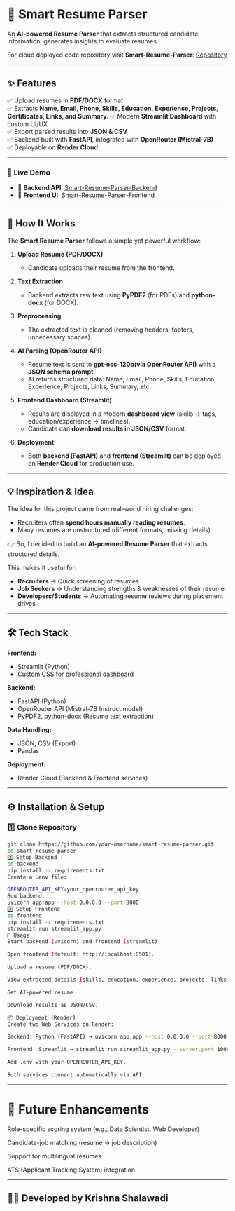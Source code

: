 # 📄 Smart Resume Parser  

An **AI-powered Resume Parser** that extracts structured candidate information, generates insights to evaluate resumes.

For cloud deployed code repository visit **Smart-Resume-Parser**: [Repository](https://github.com/Krishna-S-27/Smart-Resume-Parser)

---

## ✨ Features  

✅ Upload resumes in **PDF/DOCX** format  
✅ Extracts **Name, Email, Phone, Skills, Education, Experience, Projects, Certificates, Links, and Summary**. 
✅ Modern **Streamlit Dashboard** with custom UI/UX  
✅ Export parsed results into **JSON & CSV**  
✅ Backend built with **FastAPI**, integrated with **OpenRouter (Mistral-7B)**  
✅ Deployable on **Render Cloud**  

---

### 🚀 Live Demo  
- 🔗 **Backend API**: [Smart-Resume-Parser-Backend](https://smart-resume-parser-backend-url.onrender.com)  
- 🎨 **Frontend UI**: [Smart-Resume-Parser-Frontend](https://smart-resume-parser-frontend-url.onrender.com)  

---

## 🔎 How It Works  

The **Smart Resume Parser** follows a simple yet powerful workflow:  

1. **Upload Resume (PDF/DOCX)**  
   - Candidate uploads their resume from the frontend.  

2. **Text Extraction**  
   - Backend extracts raw text using **PyPDF2** (for PDFs) and **python-docx** (for DOCX).  

3. **Preprocessing**  
   - The extracted text is cleaned (removing headers, footers, unnecessary spaces).  

4. **AI Parsing (OpenRouter API)**  
   - Resume text is sent to **gpt-oss-120b(via OpenRouter API)** with a **JSON schema prompt**.  
   - AI returns structured data: Name, Email, Phone, Skills, Education, Experience, Projects, Links, Summary, etc.   

5. **Frontend Dashboard (Streamlit)**  
   - Results are displayed in a modern **dashboard view** (skills → tags, education/experience → timelines).  
   - Candidate can **download results in JSON/CSV** format.  

6. **Deployment**  
   - Both **backend (FastAPI)** and **frontend (Streamlit)** can be deployed on **Render Cloud** for production use.  

---

## 💡 Inspiration & Idea  

The idea for this project came from real-world hiring challenges:  

- Recruiters often **spend hours manually reading resumes**.  
- Many resumes are unstructured (different formats, missing details). 

👉 So, I decided to build an **AI-powered Resume Parser** that extracts structured details.  

This makes it useful for:  
- **Recruiters** → Quick screening of resumes  
- **Job Seekers** → Understanding strengths & weaknesses of their resume  
- **Developers/Students** → Automating resume reviews during placement drives  

---

## 🛠️ Tech Stack  

**Frontend:**  
- Streamlit (Python)  
- Custom CSS for professional dashboard  

**Backend:**  
- FastAPI (Python)  
- OpenRouter API (Mistral-7B Instruct model)  
- PyPDF2, python-docx (Resume text extraction)  

**Data Handling:**  
- JSON, CSV (Export)  
- Pandas  

**Deployment:**  
- Render Cloud (Backend & Frontend services)  

---

## ⚙️ Installation & Setup  

### 1️⃣ Clone Repository  
```bash
git clone https://github.com/your-username/smart-resume-parser.git
cd smart-resume-parser
2️⃣ Setup Backend
cd backend
pip install -r requirements.txt
Create a .env file:

OPENROUTER_API_KEY=your_openrouter_api_key
Run backend:
uvicorn app:app --host 0.0.0.0 --port 8000
3️⃣ Setup Frontend
cd frontend
pip install -r requirements.txt
streamlit run streamlit_app.py
🚀 Usage
Start backend (uvicorn) and frontend (streamlit).

Open frontend (default: http://localhost:8501).

Upload a resume (PDF/DOCX).

View extracted details (skills, education, experience, projects, links, summary).

Get AI-powered resume

Download results as JSON/CSV.

📦 Deployment (Render)
Create two Web Services on Render:

Backend: Python (FastAPI) → uvicorn app:app --host 0.0.0.0 --port 8000

Frontend: Streamlit → streamlit run streamlit_app.py --server.port 10000 --server.address 0.0.0.0

Add .env with your OPENROUTER_API_KEY.

Both services connect automatically via API.
```

---


# 🔮 Future Enhancements
Role-specific scoring system (e.g., Data Scientist, Web Developer)

Candidate-job matching (resume → job description)

Support for multilingual resumes

ATS (Applicant Tracking System) integration

---


## 👨‍💻 Developed by Krishna Shalawadi
